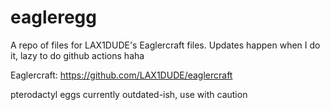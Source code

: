 # eagleregg
A repo of files for LAX1DUDE's Eaglercraft files.
Updates happen when I do it, lazy to do github actions haha

Eaglercraft: https://github.com/LAX1DUDE/eaglercraft

pterodactyl eggs currently outdated-ish, use with caution

